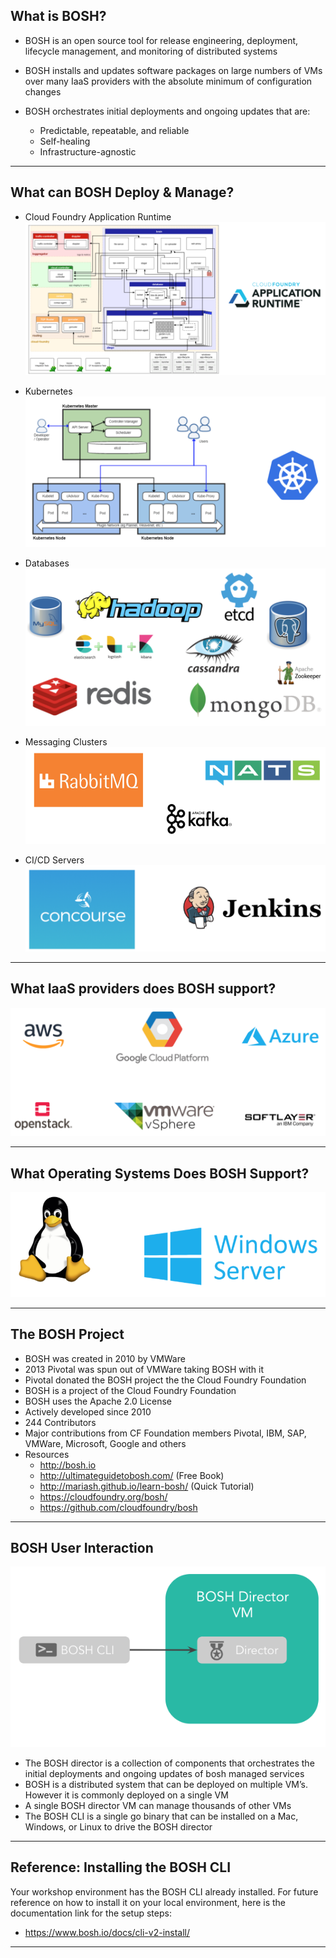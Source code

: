 ## What is BOSH?

- BOSH is an open source tool for release engineering, deployment, lifecycle management, and monitoring of distributed systems

- BOSH installs and updates software packages on large numbers of VMs over many IaaS providers with the absolute minimum of configuration changes

- BOSH orchestrates initial deployments and ongoing updates that are:  
  - Predictable, repeatable, and reliable  
  - Self-healing  
  - Infrastructure-agnostic  

--- 

## What can BOSH Deploy & Manage?

- Cloud Foundry Application Runtime  
  <img src="../images/Bosh_CF-mgmt.png" alt="Bosh Manages Cloud Foundry Application Runtime "/>

- Kubernetes  
  <img src="../images/Bosh_K8s-mgmt.png" alt="Bosh manages Kubernetes Clusters VMs"/>

- Databases  
  <img src="../images/Bosh_DB-mgmt.png" alt="Bosh manages Database servers"/>

- Messaging Clusters  
  <img src="../images/Bosh_Messaging-mgmt.png" alt="Bosh manages Messaging Clusters"/>

- CI/CD Servers  
  <img src="../images/Bosh_CICD-mgmt.png" alt="Bosh manages CI/CD servers"/>

---

## What IaaS providers does BOSH support?

  <img src="../images/Bosh_IaaS-support.png" alt="Bosh IaaS support"/>

---

## What Operating Systems Does BOSH Support?

  <img src="../images/Bosh_OS-support.png" alt="Bosh OS support"/>

---

## The BOSH Project

- BOSH was created in 2010 by VMWare 
- 2013 Pivotal was spun out of VMWare taking BOSH with it
- Pivotal donated the BOSH project the the Cloud Foundry Foundation 
- BOSH is a project of the Cloud Foundry Foundation
- BOSH uses the Apache 2.0 License
- Actively developed since 2010
- 244 Contributors 
- Major contributions from CF Foundation members Pivotal, IBM, SAP, VMWare, Microsoft, Google and others 
- Resources   
  - http://bosh.io    
  - http://ultimateguidetobosh.com/ (Free Book)  
  - http://mariash.github.io/learn-bosh/ (Quick Tutorial)  
  - https://cloudfoundry.org/bosh/   
  - https://github.com/cloudfoundry/bosh   

---

## BOSH User Interaction

<img src="../images/Bosh_Interaction.png" alt="Bosh User Interaction"/>

- The BOSH director is a collection of components that orchestrates the initial deployments and ongoing updates of bosh managed services 
- BOSH is a distributed system that can be deployed on multiple VM’s. However it is commonly deployed on a single VM
- A single BOSH director VM can manage thousands of other VMs 
- The BOSH CLI is a single go binary that can be installed on a Mac, Windows, or Linux to drive the BOSH director 

---

## Reference: Installing the BOSH CLI

Your workshop environment has the BOSH CLI already installed. 
For future reference on how to install it on your local environment, here is the documentation link for the setup steps:
- https://www.bosh.io/docs/cli-v2-install/

---